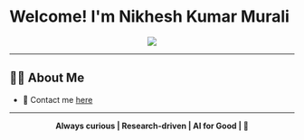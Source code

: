 # Welcome! I'm Nikhesh Kumar Murali

<p align="center">
  <img src="https://readme-typing-svg.herokuapp.com/?lines=Computer+Vision+%7C+Generative+AI+%7C+LLMs;NLP+%7C+Machine+Learning;Optimisation+%7C+Applied+Mathematics&center=true&width=500&height=50">
</p>

---

## 👨‍💻 About Me

- 📧 Contact me [here](mailto:nikheshk19@gmail.com)

---


<p align="center"><b>Always curious | Research-driven | AI for Good |  🔄</b></p>
